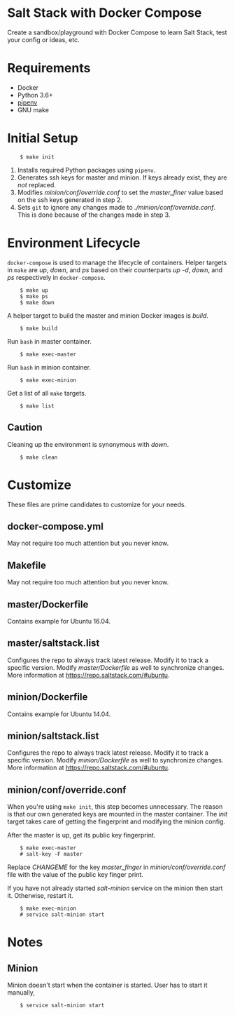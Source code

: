 # Salt Stack with Docker Compose

Create a sandbox/playground with Docker Compose to learn Salt Stack, test your
config or ideas, etc.

# Requirements

* Docker
* Python 3.6+
* [pipenv](https://docs.pipenv.org/)
* GNU make

# Initial Setup

        $ make init

1. Installs required Python packages using ``pipenv``.
2. Generates ssh keys for master and minion. If keys already exist, they are *not* replaced.
3. Modifies *minion/conf/override.conf* to set the *master_finer* value based on the ssh keys generated in step 2.
4. Sets ``git`` to ignore any changes made to *./minion/conf/override.conf*. This is done because of the changes made in step 3.

# Environment Lifecycle

``docker-compose`` is used to manage the lifecycle of containers. Helper
targets in ``make`` are *up*, *down*, and *ps* based on their counterparts
*up -d*, *down*, and *ps* respectively in ``docker-compose``.

        $ make up
        $ make ps
        $ make down

A helper target to build the master and minion Docker images is *build*.

        $ make build

Run ``bash`` in master container.

        $ make exec-master

Run ``bash`` in minion container.

        $ make exec-minion

Get a list of all ``make`` targets.

        $ make list

## Caution

Cleaning up the environment is synonymous with *down*.

        $ make clean

# Customize

These files are prime candidates to customize for your needs.

## docker-compose.yml

May not require too much attention but you never know.

## Makefile

May not require too much attention but you never know.

## master/Dockerfile

Contains example for Ubuntu 16.04.

## master/saltstack.list

Configures the repo to always track latest release. Modify it to track a
specific version. Modify *master/Dockerfile* as well to synchronize changes.
More information at https://repo.saltstack.com/#ubuntu.

## minion/Dockerfile

Contains example for Ubuntu 14.04.

## minion/saltstack.list

Configures the repo to always track latest release. Modify it to track a
specific version. Modify *minion/Dockerfile* as well to synchronize changes.
More information at https://repo.saltstack.com/#ubuntu.

## minion/conf/override.conf

When you're using ``make init``, this step becomes unnecessary. The reason is
that our own generated keys are mounted in the master container. The *init*
target takes care of getting the fingerprint and modifying the minion config.

After the master is up, get its public key fingerprint.

        $ make exec-master
        # salt-key -F master

Replace *CHANGEME* for the key *master_finger* in *minion/conf/override.conf*
file with the value of the public key finger print.

If you have not already started *salt-minion* service on the minion then start
it. Otherwise, restart it.

        $ make exec-minion
        # service salt-minion start

# Notes

## Minion

Minion doesn't start when the container is started. User has to start it
manually,

        $ service salt-minion start
